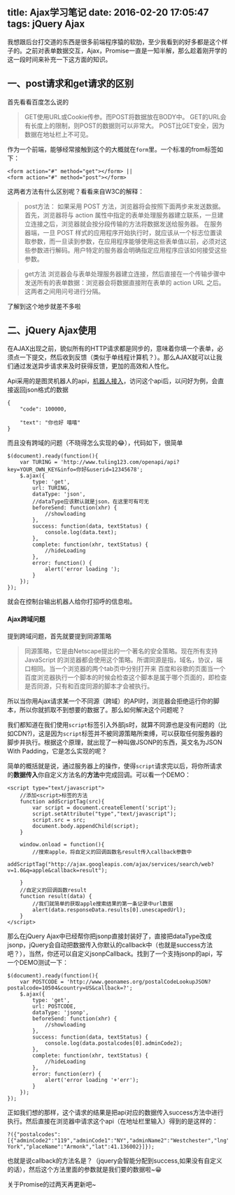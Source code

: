 title: Ajax学习笔记
date: 2016-02-20 17:05:47
tags: jQuery Ajax
---

我想跟后台打交道的东西是很多前端程序猿的软肋，至少我看到的好多都是这个样子的。之前对表单数据交互，Ajax，Promise一直是一知半解，那么趁着刚开学的这一段时间来补充一下这方面的知识。

## 一、post请求和get请求的区别

首先看看百度怎么说的

>   GET使用URL或Cookie传参。而POST将数据放在BODY中。
    GET的URL会有长度上的限制，则POST的数据则可以非常大。
    POST比GET安全，因为数据在地址栏上不可见。

作为一个前端，能够经常接触到这个的大概就在`form`里。一个标准的from标签如下：

	<form action="#" method="get"></form> ||
	<form action="#" method="post"></form>

这两者方法有什么区别呢？看看来自W3C的解释：

> post方法：
如果采用 POST 方法，浏览器将会按照下面两步来发送数据。首先，浏览器将与 action 属性中指定的表单处理服务器建立联系，一旦建立连接之后，浏览器就会按分段传输的方法将数据发送给服务器。
在服务器端，一旦 POST 样式的应用程序开始执行时，就应该从一个标志位置读取参数，而一旦读到参数，在应用程序能够使用这些表单值以前，必须对这些参数进行解码。用户特定的服务器会明确指定应用程序应该如何接受这些参数。

>get方法
浏览器会与表单处理服务器建立连接，然后直接在一个传输步骤中发送所有的表单数据：浏览器会将数据直接附在表单的 action URL 之后。这两者之间用问号进行分隔。

了解到这个地步就差不多啦

<!--more-->

## 二、jQuery Ajax使用

在AJAX出现之前，貌似所有的HTTP请求都是同步的，意味着你填一个表单，必须点一下提交，然后收到反馈（类似于单线程计算机？）。那么AJAX就可以让我们通过发送异步请求来及时获得反馈，更加的高效和人性化。

Api采用的是图灵机器人的api，[机器人接入](http://www.tuling123.com/web/robot_access!index.action?cur=l_05)，访问这个api后，以问好为例，会直接返回json格式的数据

	{
		"code": 100000,

		"text": "你也好 嘻嘻"
	}

而且没有跨域的问题（不晓得怎么实现的😂），代码如下，很简单

	$(document).ready(function(){
		var TURING = 'http://www.tuling123.com/openapi/api?key=YOUR_OWN_KEY&info=你好&userid=12345678';
		$.ajax({
			type: 'get',
			url: TURING,
			dataType: 'json',
			//dataType应该默认就是json，在这里可有可无
			beforeSend: function(xhr) {
				//showloading
			},
			success: function(data, textStatus) {
				console.log(data.text);
			},
			complete: function(xhr, textStatus) {
				//hideLoading
			},
			error: function() {
				alert('error loading ');
			}
		});
	});

就会在控制台输出机器人给你打招呼的信息啦。

#### Ajax跨域问题

提到跨域问题，首先就要提到同源策略

>同源策略，它是由Netscape提出的一个著名的安全策略。现在所有支持JavaScript 的浏览器都会使用这个策略。所谓同源是指，域名，协议，端口相同。当一个浏览器的两个tab页中分别打开来 百度和谷歌的页面当一个百度浏览器执行一个脚本的时候会检查这个脚本是属于哪个页面的，即检查是否同源，只有和百度同源的脚本才会被执行。

所以当你用Ajax请求某一个不同源（跨域）的API时，浏览器会拒绝运行你的脚本，所以你就抓取不到想要的数据了。那么如何解决这个问题呢？

我们都知道在我们使用`script`标签引入外部js时，就算不同源也是没有问题的（比如CDN?)，这是因为`script`标签并不被同源策略所束缚，可以获取任何服务器的脚步并执行。根据这个原理，就出现了一种叫做JSONP的东西，英文名为JSON With Padding，它是怎么实现的呢？

简单的概括就是说，通过服务器上的操作，使得`script`请求完以后，将你所请求的**数据传入**你自定义方法名的**方法**中完成回调。可以看一个DEMO：

	<script type="text/javascript"> 
	    //添加<script>标签的方法 
	    function addScriptTag(src){
	        var script = document.createElement('script');
	        script.setAttribute("type","text/javascript");
	        script.src = src;
	        document.body.appendChild(script);
	    }

	    window.onload = function(){
	        //搜索apple，将自定义的回调函数名result传入callback参数中
	        addScriptTag("http://ajax.googleapis.com/ajax/services/search/web?v=1.0&q=apple&callback=result");

	    }
	    //自定义的回调函数result
	    function result(data) {
	        //我们就简单的获取apple搜索结果的第一条记录中url数据
	        alert(data.responseData.results[0].unescapedUrl);
	    }
	</script>

那么在jQuery Ajax中已经帮你把jsonp直接封装好了，直接把dataType改成jsonp，jQuery会自动把数据传入你默认的callback中（也就是success方法吧？），当然，你还可以自定义jsonpCallback。找到了一个支持jsonp的api，写一个DEMO测试一下：

	$(document).ready(function(){
		var POSTCODE = 'http://www.geonames.org/postalCodeLookupJSON?postalcode=10504&country=US&callback=?';
		$.ajax({
			type: 'get',
			url: POSTCODE,
			dataType: 'jsonp',
			beforeSend: function(xhr) {
				//showloading
			},
			success: function(data, textStatus) {
				console.log(data.postalcodes[0].adminCode2);
			},
			complete: function(xhr, textStatus) {
				//hideLoading
			},
			error: function(err) {
				alert('error loading '+'err');
			}
		});
	});

正如我们想的那样，这个请求的结果是把api对应的数据传入success方法中进行执行。然后直接在浏览器中请求这个api（在地址栏里输入）得到的是这样的：

	?({"postalcodes":[{"adminCode2":"119","adminCode1":"NY","adminName2":"Westchester","lng":-73.700942,"countryCode":"US","postalcode":"10504","adminName1":"New York","placeName":"Armonk","lat":41.136002}]});

也就是说callback的方法名是？（jquery会智能分配到success,如果没有自定义的话），然后这个方法里面的参数就是我们要的数据啦~😀

关于Promise的过两天再更新吧~